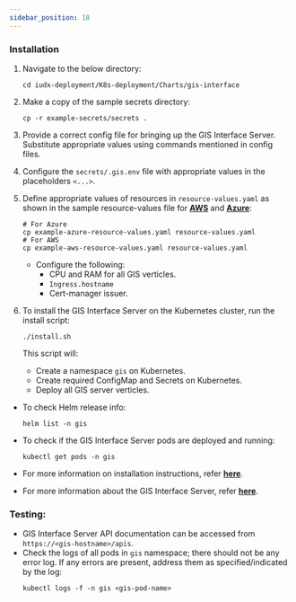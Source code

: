 ```yaml
---
sidebar_position: 18
---
```


### Installation

1. Navigate to the below directory:
    ```
    cd iudx-deployment/K8s-deployment/Charts/gis-interface
    ```

2. Make a copy of the sample secrets directory:
    ```
    cp -r example-secrets/secrets .
    ```

3. Provide a correct config file for bringing up the GIS Interface Server. Substitute appropriate values using commands mentioned in config files.

4. Configure the `secrets/.gis.env` file with appropriate values in the placeholders `<...>`.

5. Define appropriate values of resources in `resource-values.yaml` as shown in the sample resource-values file for **[AWS](https://github.com/datakaveri/iudx-deployment/blob/4.5.0/K8s-deployment/Charts/gis-interface/example-aws-resource-values.yaml)** and **[Azure](https://github.com/datakaveri/iudx-deployment/blob/4.5.0/K8s-deployment/Charts/gis-interface/example-azure-resource-values.yaml)**:

    ```
    # For Azure
    cp example-azure-resource-values.yaml resource-values.yaml
    # For AWS
    cp example-aws-resource-values.yaml resource-values.yaml
    ```

    - Configure the following:
      - CPU and RAM for all GIS verticles.
      - `Ingress.hostname`
      - Cert-manager issuer.

6. To install the GIS Interface Server on the Kubernetes cluster, run the install script:
    ```
    ./install.sh
    ```

    This script will:
    - Create a namespace `gis` on Kubernetes.
    - Create required ConfigMap and Secrets on Kubernetes.
    - Deploy all GIS server verticles.

- To check Helm release info:
    ```
    helm list -n gis
    ```

- To check if the GIS Interface Server pods are deployed and running:
    ```
    kubectl get pods -n gis
    ```

- For more information on installation instructions, refer **[here](https://github.com/datakaveri/iudx-deployment/tree/4.5.0/K8s-deployment/Charts/gis-interface#introduction)**.
- For more information about the GIS Interface Server, refer **[here](https://github.com/datakaveri/iudx-gis-interface/tree/4.5.0)**.

### Testing:

- GIS Interface Server API documentation can be accessed from `https://<gis-hostname>/apis`.
- Check the logs of all pods in `gis` namespace; there should not be any error log. If any errors are present, address them as specified/indicated by the log:
    ```
    kubectl logs -f -n gis <gis-pod-name>
    ```

